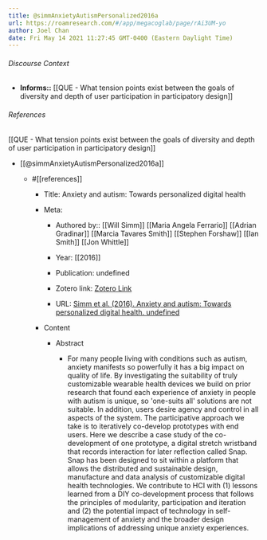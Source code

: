 ```yaml
---
title: @simmAnxietyAutismPersonalized2016a
url: https://roamresearch.com/#/app/megacoglab/page/rAi3UM-yo
author: Joel Chan
date: Fri May 14 2021 11:27:45 GMT-0400 (Eastern Daylight Time)
---
```




###### Discourse Context

- **Informs::** [[QUE - What tension points exist between the goals of diversity and depth of user participation in participatory design]]

###### References

[[QUE - What tension points exist between the goals of diversity and depth of user participation in participatory design]]

- [[@simmAnxietyAutismPersonalized2016a]]

    - #[[references]]

        - Title: Anxiety and autism: Towards personalized digital health

        - Meta:

            - Authored by:: [[Will Simm]] [[Maria Angela Ferrario]] [[Adrian Gradinar]] [[Marcia Tavares Smith]] [[Stephen Forshaw]] [[Ian Smith]] [[Jon Whittle]]

            - Year: [[2016]]

            - Publication: undefined

            - Zotero link: [Zotero Link](zotero://select/items/7_C26LQBEG)

            - URL: [Simm et al. (2016). Anxiety and autism: Towards personalized digital health. undefined](https://doi.org/10.1145/2858036.2858259)

        - Content

            - Abstract

                - For many people living with conditions such as autism, anxiety manifests so powerfully it has a big impact on quality of life. By investigating the suitability of truly customizable wearable health devices we build on prior research that found each experience of anxiety in people with autism is unique, so 'one-suits all' solutions are not suitable. In addition, users desire agency and control in all aspects of the system. The participative approach we take is to iteratively co-develop prototypes with end users. Here we describe a case study of the co-development of one prototype, a digital stretch wristband that records interaction for later reflection called Snap. Snap has been designed to sit within a platform that allows the distributed and sustainable design, manufacture and data analysis of customizable digital health technologies. We contribute to HCI with (1) lessons learned from a DIY co-development process that follows the principles of modularity, participation and iteration and (2) the potential impact of technology in self-management of anxiety and the broader design implications of addressing unique anxiety experiences.
